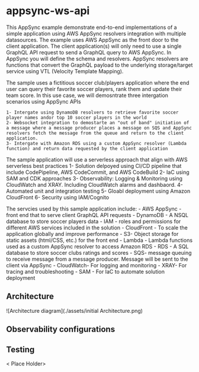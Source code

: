 # appsync-ws-api

This AppSync example demonstrate end-to-end implementations of a simple application using AWS AppSync resolvers integration with multiple datasources.
The example uses AWS AppSync as the front door to the client application. The client application(s) will only need to use a single GraphQL API request to send a GraphQL query to AWS AppSync. 
In AppSync you will define the schema and resolvers. AppSync resolvers are functions that convert the GraphQL payload to the underlying storage/target service using VTL (Velocity Template Mapping).

The sample uses a fictitious soccer club/players application where the end user can query their favorite soccer players, rank them and update their team score. In this use case, we will demosntrate 
three intergation scenarios using AppSync APIs

    1- Intergate using DynamoDB resolvers to retrieve favorite soccer player names andor top 10 soccer players in the world
    2- Websocket integration to demostarte an "out of band" initiation of a message where a message producer places a message on SQS and AppSync resolvers fetch the message from the queue and return to the client application.
    3- Intergate with Amazon RDS using a custom AppSync resolver (Lambda function) and return data requested by the client application
    
The sample application will use a serverless approach that align with AWS serverless best practices
    1- Solution delpoyed using CI/CD pipeline that include CodePipeline, AWS CodeCommit, and AWS CodeBuild
    2- IaC using SAM and CDK approaches
    3- Observability: Logging & Monitoring using CloudWatch and XRAY. Including CloudWatch alarms and dashbaord.
    4- Automated unit and integration testing
    5- Gloabl deployment using Amazon CloudFront
    6- Security using IAM/Cognito
    
The servcies used by this sample application include: 
    - AWS AppSync - front end that to serve client GraphQL API requests
    - DynamoDB - A NSQL database to store soccer players data
    - IAM - roles and permissions for different AWS services included in the solution
    - CloudFront - To scale the application globally and improve performance
    - S3- Object storage for static assets (html/CSS, etc.) for the front end
    - Lambda - Lambda functions used as a custom AppSync resolver to access Amazon RDS
    - RDS - A SQL database to store soccer clubs ratings and scores
    - SQS- message queuing to receive message from a message producer. Message will be sent to the client via AppSync
    - CloudWatch- For logging and monitoring
    - XRAY- For tracing and troubleshooting
    - SAM - For IaC to automate solution deployment
    
## Architecture

![Architecture diagram](./assets/initial Architecture.png)

## Observability configurations
  <Place holder>

## Testing  
< Place Holder>